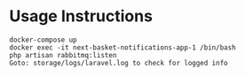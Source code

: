 <h1>Usage Instructions</h1>

    docker-compose up
    docker exec -it next-basket-notifications-app-1 /bin/bash 
    php artisan rabbitmq:listen
    Goto: storage/logs/laravel.log to check for logged info
